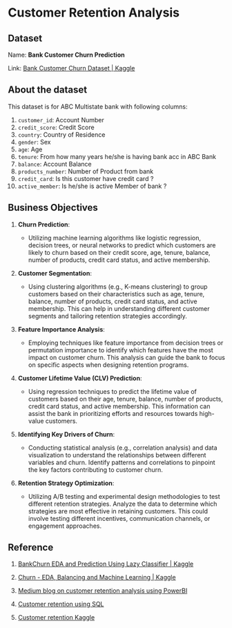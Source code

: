 # Customer Retention Analysis

## Dataset

Name: **Bank Customer Churn Prediction**

Link: [Bank Customer Churn Dataset | Kaggle](https://www.kaggle.com/datasets/gauravtopre/bank-customer-churn-dataset)

## About the dataset

This dataset is for ABC Multistate bank with following columns:

1. `customer_id`: Account Number
2. `credit_score`: Credit Score
3. `country`: Country of Residence
4. `gender`: Sex
5. `age`: Age
6. `tenure`: From how many years he/she is having bank acc in ABC Bank
7. `balance`: Account Balance
8. `products_number`: Number of Product from bank
9. `credit_card`: Is this customer have credit card ?
10. `active_member`: Is he/she is active Member of bank ?

## Business Objectives

1. **Churn Prediction**:
   
   - Utilizing machine learning algorithms like logistic regression, decision trees, or neural networks to predict which customers are likely to churn based on their credit score, age, tenure, balance, number of products, credit card status, and active membership.

2. **Customer Segmentation**:
   
   - Using clustering algorithms (e.g., K-means clustering) to group customers based on their characteristics such as age, tenure, balance, number of products, credit card status, and active membership. This can help in understanding different customer segments and tailoring retention strategies accordingly.

3. **Feature Importance Analysis**:
   
   - Employing techniques like feature importance from decision trees or permutation importance to identify which features have the most impact on customer churn. This analysis can guide the bank to focus on specific aspects when designing retention programs.

4. **Customer Lifetime Value (CLV) Prediction**:
   
   - Using regression techniques to predict the lifetime value of customers based on their age, tenure, balance, number of products, credit card status, and active membership. This information can assist the bank in prioritizing efforts and resources towards high-value customers.

5. **Identifying Key Drivers of Churn**:
   
   - Conducting statistical analysis (e.g., correlation analysis) and data visualization to understand the relationships between different variables and churn. Identify patterns and correlations to pinpoint the key factors contributing to customer churn.

6. **Retention Strategy Optimization**:
   
   - Utilizing A/B testing and experimental design methodologies to test different retention strategies. Analyze the data to determine which strategies are most effective in retaining customers. This could involve testing different incentives, communication channels, or engagement approaches.

## Reference

1. [BankChurn EDA and Prediction Using Lazy Classifier | Kaggle](https://www.kaggle.com/code/prathameshgadekar/bankchurn-eda-and-prediction-using-lazy-classifier)

2. [Churn - EDA, Balancing and Machine Learning | Kaggle](https://www.kaggle.com/code/raphaelmarconato/churn-eda-balancing-and-machine-learning)

3. [Medium blog on customer retention analysis using PowerBI](https://medium.com/@Feranmi_Amole/customer-retention-analysis-with-power-bi-d9dd00077a36)

4. [Customer retention using SQL](https://medium.com/cube-dev/customer-retention-analysis-93af9daee46b)

5. [Customer retention Kaggle](https://www.kaggle.com/datasets/uttamp/store-data)
